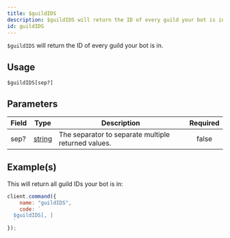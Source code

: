 ```yaml
---
title: $guildIDS
description: $guildIDS will return the ID of every guild your bot is in.
id: guildIDS
---
```


`$guildIDS` will return the ID of every guild your bot is in.

## Usage

```aoi
$guildIDS[sep?]
```

## Parameters

| Field | Type                                                                                              | Description                                         | Required |
| ----- | ------------------------------------------------------------------------------------------------- | --------------------------------------------------- | :------: |
| sep?  | [string](https://developer.mozilla.org/en-US/docs/Web/JavaScript/Reference/Global_Objects/String) | The separator to separate multiple returned values. |  false   |

## Example(s)

This will return all guild IDs your bot is in:

```javascript
client.command({
    name: "guildIDS",
    code: `
  $guildIDS[, ]
  `
});
```
